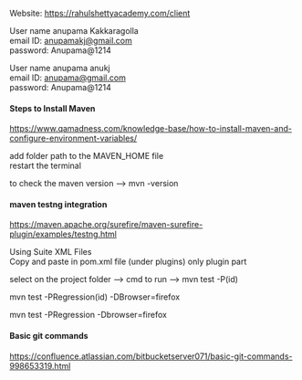 Website: https://rahulshettyacademy.com/client

User name anupama Kakkaragolla  
email ID: anupamakj@gmail.com  
password: Anupama@1214  


User name anupama anukj  
email ID: anupama@gmail.com  
password: Anupama@1214  

#### Steps to Install Maven ####
https://www.qamadness.com/knowledge-base/how-to-install-maven-and-configure-environment-variables/  

add folder path to the MAVEN_HOME file  
restart the terminal  

to check the maven version --> mvn -version 

#### maven testng integration ####
https://maven.apache.org/surefire/maven-surefire-plugin/examples/testng.html  

Using Suite XML Files  
Copy and paste in pom.xml file (under plugins) only plugin part

select on the project folder --> cmd to run --> mvn test -P(id)

mvn test -PRegression(id) -DBrowser=firefox

mvn test -PRegression -Dbrowser=firefox

#### Basic git commands ####
https://confluence.atlassian.com/bitbucketserver071/basic-git-commands-998653319.html


